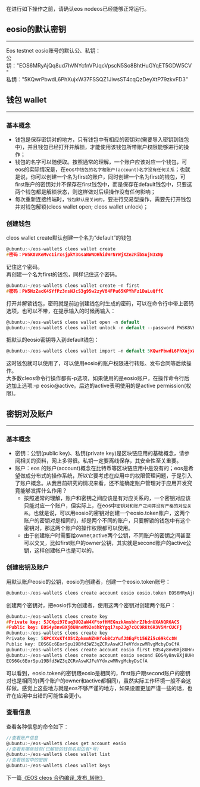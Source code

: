 在进行如下操作之前，请确认eos nodeos已经能够正常运行。
## eosio的默认密钥
----------------
Eos testnet eosio账号的默认公、私钥：<br>
公钥："EOS6MRyAjQq8ud7hVNYcfnVPJqcVpscN5So8BhtHuGYqET5GDW5CV"<br>
私钥："5KQwrPbwdL6PhXujxW37FSSQZ1JiwsST4cqQzDeyXtP79zkvFD3”<br>
## 钱包 wallet
-------------
### 基本概念
* 钱包是保存密钥对的地方，只有钱包中有相应的密钥对(需要导入密钥到钱包中)，并且钱包已经打开并解锁，才能使用该钱包所带账户权限能够进行的操作；
* 钱包的名字可以随便取。按照通常的理解，一个账户应该对应一个钱包，可eos的实际情况是，在eos中`钱包的名字和账户(account)名字没有任何关系`；也就是说，你可以创建一个名为first的账户，同时创建一个名为first的钱包，可first账户的密钥对并不保存在first钱包中，而是保存在default钱包中，只要这两个钱包都是解锁状态，则这样做对后续操作没有任何影响；
* 每次重新连接终端时，`钱包默认是关闭的`，要进行交易型操作，需要先打开钱包并对钱包解锁(cleos wallet open; cleos wallet unlock)；
### 创建钱包
cleos wallet create默认创建一个名为“default”的钱包
```c
@ubuntu:~/eos-wallet$ cleos wallet create
#密码：PW5K8VKeMvc1irxsjpkY3GsaNWNDHhidWrNrWjXZe2RibSujN3xNp
```
记住这个密码。<br>
再创建一个名为first的钱包，同样记住这个密码。
```c
@ubuntu:~/eos-wallet$ cleos wallet create –n first
#密码：PW5HzZacK4SYfPz3nsNJcS3g95w2zyV84FPu65KPYhFz1DaLuQffC
```
打开并解锁钱包，密码就是前边创建钱包时生成的密码，可以在命令行中带上密码选项，也可以不带，在提示输入的时候再输入：
```c
@ubuntu:~/eos-wallet$ cleos wallet open -n default
@ubuntu:~/eos-wallet$ cleos wallet unlock -n default --password PW5K8VKeMvc1irxsjpkY3GsaNWNDHhidWrNrWjXZe2RibSujN3xNp
```
把默认的eosio密钥导入到default钱包：
```c
@ubuntu:~/eos-wallet$ cleos wallet import –n default 5KQwrPbwdL6PhXujxW37FSSQZ1JiwsST4cqQzDeyXtP79zkvFD3
```
这时钱包就可以使用了，可以使用eosio的账户权限进行转账、发布合同等后续操作。<br>
大多数cleos命令行操作都有-p选项，如果使用的是eosio账户，在操作命令行后边加上选项:-p eosio@active。后边的active表明使用的是active permission(权限)。
## 密钥对及账户
-------------
### 基本概念
* 密钥：公钥(public key)、私钥(private key)是区块链应用的基础概念，请参阅相关的资料，网上多得很。私钥一定要离线保存，其安全性至关重要。
* 账户：eos 的账户(account)概念在比特币等区块链应用中是没有的；eos是希望做成分布式的操作系统，所以它要考虑在应用中的权限管理问题，于是引入了账户概念。从我目前研究的情况来看，还不能确定账户管理对于应用开发究竟能够发挥什么作用？
  * 按照通常的理解，账户和密钥之间应该是有对应关系的，一个密钥对应该只能对应一个账户，但实际上，在eos中`密钥对和账户之间并没有严格的对应关系`。也就是说，可以用eosio的密钥对创建一个eosio.token账户，这两个账户的密钥对是相同的，却是两个不同的账户，只要解锁的钱包中有这个密钥对，那这两个账户的操作权限都可以使用。<br>
  * 由于创建帐户时需要给owner,active两个公钥，不同账户的密钥之间甚至可以交叉，比如first账户的owner公钥，其实就是second账户的active公钥，这样创建帐户也是可以的。
### 创建密钥及账户
用默认账户eosio的公钥，eosio为创建者，创建一个eosio.token账号：
```c
@ubuntu:~/eos-wallet$ cleos create account eosio eosio.token EOS6MRyAjQq8ud7hVNYcfnVPJqcVpscN5So8BhtHuGYqET5GDW5CV EOS6MRyAjQq8ud7hVNYcfnVPJqcVpscN5So8BhtHuGYqET5GDW5CV
```
创建两个密钥对，把eosio作为创建者，使用这两个密钥对创建两个账户：
```c
@ubuntu:~/eos-wallet$ cleos create key
#Private key: 5JCKpi97Euq3UQ2aW4XFtofHMEGnzkAmsbhrZJbdnUXANQR6ACS
#Public key: EOS4y8nvBXj8UHneM92e8hkYgqi7sp2Jg7cQC9RKt6R3V5MrCUCFj
@ubuntu:~/eos-wallet$ cleos create key
Private key: 5KPCXXsKT485tZpkmmNZNHfobBCzYufJ8EqFt156Zi5c69kCc8N
Public key: EOS6Gc6EorSpu19Bfd3WZ3qZCRvAswKJFeVYdxzwMRvgMcbyDsCfA
@ubuntu:~/eos-wallet$ cleos create account eosio first EOS4y8nvBXj8UHneM92e8hkYgqi7sp2Jg7cQC9RKt6R3V5MrCUCFj EOS6Gc6EorSpu19Bfd3WZ3qZCRvAswKJFeVYdxzwMRvgMcbyDsCfA
@ubuntu:~/eos-wallet$ cleos create account eosio second EOS4y8nvBXj8UHneM92e8hkYgqi7sp2Jg7cQC9RKt6R3V5MrCUCFj 
EOS6Gc6EorSpu19Bfd3WZ3qZCRvAswKJFeVYdxzwMRvgMcbyDsCfA
```
可以看到，eosio.token的密钥跟eosio是相同的，first账户跟second账户的密钥对也是相同的(两个账户的owner和active都相同)，虽然实际工作环境一般不会这样做。感觉上这些地方就是eos不够严谨的地方，如果设置更加严谨一些的话，也许在应用中出错的可能性会更小。
### 查看信息
查看各种信息的命令如下：
```c
//查看账户信息
@ubuntu:~/eos-wallet$ cleos get account eosio
//查看有哪些钱包(已解锁的钱包名前边有*号)
@ubuntu:~/eos-wallet$ cleos wallet list
//查看钱包中的密钥
@ubuntu:~/eos-wallet$ cleos wallet keys
```
下一篇[《EOS cleos 合约编译_发布_转账》](https://github.com/durongzheng/documents/blob/master/EOS%20cleos%20%E5%90%88%E7%BA%A6%E7%BC%96%E8%AF%91_%E5%8F%91%E5%B8%83_%E8%BD%AC%E8%B4%A6.md)
